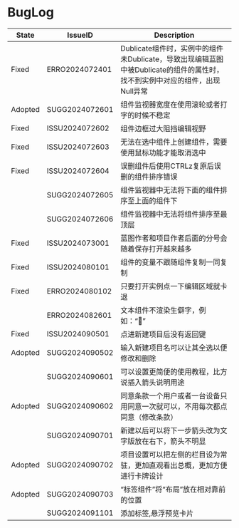 # BugLog

|State|IssueID|Description|
|---|---|---|
|Fixed|ERRO2024072401|Dublicate组件时，实例中的组件未Dublicate，导致出现编辑蓝图中被Dublicate的组件的属性时，找不到实例中对应的组件，出现Null异常|
|Adopted|SUGG2024072601|组件监视器宽度在使用滚轮或者打字的时候不稳定|
|Fixed|ISSU2024072602|组件边框过大阻挡编辑视野|
|Fixed|ISSU2024072603|无法在选中组件上创建组件，需要使用鼠标功能才能取消选中|
|Fixed|ISSU2024072604|误删组件后使用CTRLz复原后误删的组件排序错误|
||SUGG2024072605|组件监视器中无法将下面的组件排序至上面的组件下|
||SUGG2024072606|组件监视器中无法将组件排序至最顶层|
|Fixed|ISSU2024073001|蓝图作者和项目作者后面的分号会随着保存打开越来越多|
|Fixed|ISSU2024080101|组件的变量不跟随组件复制一同复制|
|Fixed|ERRO2024080102|只要打开实例点一下编辑区域就卡退|
||ERRO2024082601|文本组件不渲染生僻字，例如：“𬑡”|
|Fixed|ISSU2024090501|点进新建项目后没有返回键|
|Adopted|SUGG2024090502|输入新建项目名可以让其全选以便修改和删除|
||SUGG2024090601|可以设置更简便的使用教程，比方说插入箭头说明用途|
|Adopted|SUGG2024090602|同意条款一个用户或者一台设备只用同意一次就可以，不用每次都点同意（修改条款）|
||SUGG2024090701|新建以后可以将下一步箭头改为文字版放在右下，箭头不明显|
|Adopted|SUGG2024090702|项目设置可以把左侧的栏目设为常驻，更加直观看出总概，更加方便进行卡牌设计|
|Adopted|SUGG2024090703|“标签组件”将“布局”放在相对靠前的位置|
||SUGG2024091101|添加<hyperlink>标签,悬浮预览卡片|
